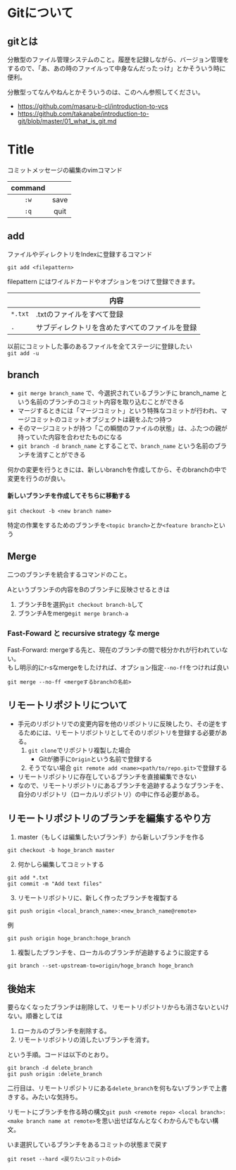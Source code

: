 
# Gitについて

## gitとは

分散型のファイル管理システムのこと。履歴を記録しながら、バージョン管理をするので、「あ、あの時のファイルって中身なんだったっけ」とかそういう時に便利。

分散型ってなんやねんとかそういうのは、このへん参照してください。

- https://github.com/masaru-b-cl/introduction-to-vcs
- https://github.com/takanabe/introduction-to-git/blob/master/01_what_is_git.md


# Title

コミットメッセージの編集のvimコマンド

|command||
|:-:|:-:|
|`:w`|save|
|`:q`|quit|

## add

ファイルやディレクトリをIndexに登録するコマンド

`git add <filepattern>`

filepattern にはワイルドカードやオプションをつけて登録できます。  

| <filepattern> |内容|
|-|-|
|`*.txt`|.txtのファイルをすべて登録|
|`.`|サブディレクトリを含めたすべてのファイルを登録|

以前にコミットした事のあるファイルを全てステージに登録したい  
`git add -u`

## branch

+ `git merge branch_name` で、今選択されているブランチに branch_name という名前のブランチのコミット内容を取り込むことができる
+ マージするときには「マージコミット」という特殊なコミットが行われ、マージコミットのコミットオブジェクトは親をふたつ持つ
+ そのマージコミットが持つ「この瞬間のファイルの状態」は、ふたつの親が持っていた内容を合わせたものになる
+ `git branch -d branch_name` とすることで、`branch_name` という名前のブランチを消すことができる

何かの変更を行うときには、新しいbranchを作成してから、そのbranchの中で変更を行うのが良い。

#### 新しいブランチを作成してそちらに移動する

```
git checkout -b <new branch name>
```

特定の作業をするためのブランチを`<topic branch>`とか`<feature branch>`という

## Merge

二つのブランチを統合するコマンドのこと。

Aというブランチの内容をBのブランチに反映させるときは

1. ブランチBを選択`git checkout branch-b`して
2. ブランチAをmerge`git merge branch-a`

### Fast-Foward と recursive strategy な merge 

Fast-Forward: mergeする先と、現在のブランチの間で枝分かれが行われていない。  
もし明示的にr-sなmergeをしたければ、オプション指定`--no-ff`をつければ良い
```
git merge --no-ff <mergeするbranchの名前>
```

## リモートリポジトリについて

+ 手元のリポジトリでの変更内容を他のリポジトリに反映したり、その逆をするためには、リモートリポジトリとしてそのリポジトリを登録する必要がある。
    1. `git clone`でリポジトリ複製した場合
        + Gitが勝手に`Origin`という名前で登録する
    2. そうでない場合
        `git remote add <name><path/to/repo.git>`で登録する
+ リモートリポジトリに存在しているブランチを直接編集できない
 + なので、リモートリポジトリにあるブランチを追跡するようなブランチを、自分のリポジトリ（ローカルリポジトリ）の中に作る必要がある。

## リモートリポジトリのブランチを編集するやり方

1. master（もしくは編集したいブランチ）から新しいブランチを作る
```
git checkout -b hoge_branch master
```

2. 何かしら編集してコミットする
```
git add *.txt
git commit -m "Add text files"
```

3. リモートリポジトリに、新しく作ったブランチを複製する
```
git push origin <local_branch_name>:<new_branch_name@remote>
```
例
```
git push origin hoge_branch:hoge_branch
```

1. 複製したブランチを、ローカルのブランチが追跡するように設定する
```
git branch --set-upstream-to=origin/hoge_branch hoge_branch
```

## 後始末

要らなくなったブランチは削除して、リモートリポジトリからも消さないといけない。順番としては

1. ローカルのブランチを削除する。
2. リモートリポジトリの消したいブランチを消す。

という手順。コードは以下のとおり。
```
git branch -d delete_branch
git push origin :delete_branch
```
二行目は、リモートリポジトリにある`delete_branch`を何もないブランチで上書きする。みたいな気持ち。

リモートにブランチを作る時の構文`git push <remote repo> <local branch>:<make branch name at remote>`を思い出せばなんとなくわからんでもない構文。

いま選択しているブランチをあるコミットの状態まで戻す
```
git reset --hard <戻りたいコミットのid>
```
